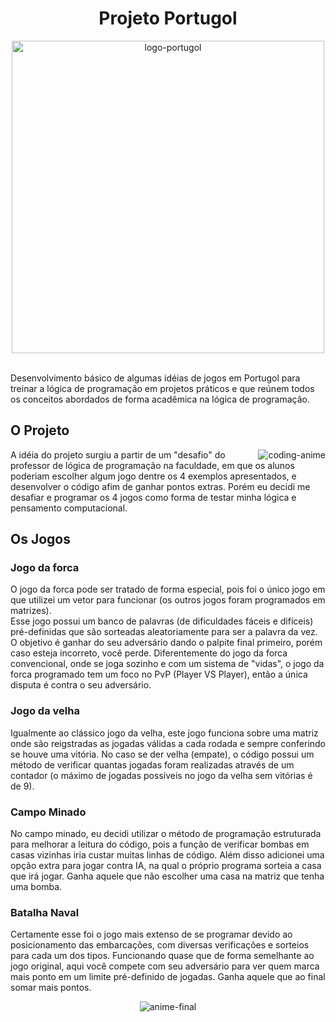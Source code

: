 <div align="center">
  
# Projeto Portugol

</div>

<div align="center">
<img alt="logo-portugol" width="500" src="https://repository-images.githubusercontent.com/2157104/7550db00-8d52-11eb-9f0e-133d434bbfe1">
</div><br>

Desenvolvimento básico de algumas idéias de jogos em Portugol para treinar a lógica de programação em projetos práticos e que reúnem todos os conceitos abordados de forma acadêmica na lógica de programação.

<h2>O Projeto</h2>

<img align="right" alt="coding-anime" src="https://media.tenor.com/2c7diqh1oVIAAAAM/anime-computer.gif">

<p>A idéia do projeto surgiu a partir de um "desafio" do professor de lógica de programação na faculdade, em que os alunos poderiam escolher algum jogo dentre os 4 exemplos apresentados, e desenvolver o código afim de ganhar pontos extras. Porém eu decidi me desafiar e programar os 4 jogos como forma de testar minha lógica e pensamento computacional.</p>

<h2>Os Jogos</h2>

<h3>Jogo da forca</h3>

<p>O jogo da forca pode ser tratado de forma especial, pois foi o único jogo em que utilizei um vetor para funcionar (os outros jogos foram programados em matrizes).<br>Esse jogo possui um banco de palavras (de dificuldades fáceis e difíceis) pré-definidas que são sorteadas aleatoriamente para ser a palavra da vez. O objetivo é ganhar do seu adversário dando o palpite final primeiro, porém caso esteja incorreto, você perde. Diferentemente do jogo da forca convencional, onde se joga sozinho e com um sistema de "vidas", o jogo da forca programado tem um foco no PvP (Player VS Player), então a única disputa é contra o seu adversário.</p>

<h3>Jogo da velha</h3>

<p>Igualmente ao clássico jogo da velha, este jogo funciona sobre uma matriz onde são reigstradas as jogadas válidas a cada rodada e sempre conferindo se houve uma vitória. No caso se der velha (empate), o código possui um método de verificar quantas jogadas foram realizadas através de um contador (o máximo de jogadas possíveis no jogo da velha sem vitórias é de 9).</p>

<h3>Campo Minado</h3>

<p>No campo minado, eu decidi utilizar o método de programação estruturada para melhorar a leitura do código, pois a função de verificar bombas em casas vizinhas iria custar muitas linhas de código. Além disso adicionei uma opção extra para jogar contra IA, na qual o próprio programa sorteia a casa que irá jogar. Ganha aquele que não escolher uma casa na matriz que tenha uma bomba.</p>

<h3>Batalha Naval</h3>

<p>Certamente esse foi o jogo mais extenso de se programar devido ao posicionamento das embarcações, com diversas verificações e sorteios para cada um dos tipos. Funcionando quase que de forma semelhante ao jogo original, aqui você compete com seu adversário para ver quem marca mais ponto em um limite pré-definido de jogadas. Ganha aquele que ao final somar mais pontos.</p>

<div align="center">
<img alt="anime-final" src="https://images-wixmp-ed30a86b8c4ca887773594c2.wixmp.com/f/ad3c55cf-17e8-427c-b937-18a5c85884f0/dfrqk7a-475e77c7-a630-4805-91ff-e93bc8971cb7.gif?token=eyJ0eXAiOiJKV1QiLCJhbGciOiJIUzI1NiJ9.eyJzdWIiOiJ1cm46YXBwOjdlMGQxODg5ODIyNjQzNzNhNWYwZDQxNWVhMGQyNmUwIiwiaXNzIjoidXJuOmFwcDo3ZTBkMTg4OTgyMjY0MzczYTVmMGQ0MTVlYTBkMjZlMCIsIm9iaiI6W1t7InBhdGgiOiJcL2ZcL2FkM2M1NWNmLTE3ZTgtNDI3Yy1iOTM3LTE4YTVjODU4ODRmMFwvZGZycWs3YS00NzVlNzdjNy1hNjMwLTQ4MDUtOTFmZi1lOTNiYzg5NzFjYjcuZ2lmIn1dXSwiYXVkIjpbInVybjpzZXJ2aWNlOmZpbGUuZG93bmxvYWQiXX0.nCLgYowMKd2BhZDiAXOTMV9c4D-3mr-ujvWWvYKTbfo">
</div>
